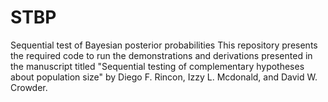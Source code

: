 # STBP
Sequential test of Bayesian posterior probabilities
This repository presents the required code to run the demonstrations and derivations presented in the manuscript titled "Sequential testing of complementary hypotheses about population size" by Diego F. Rincon, Izzy L. Mcdonald, and David W. Crowder.
